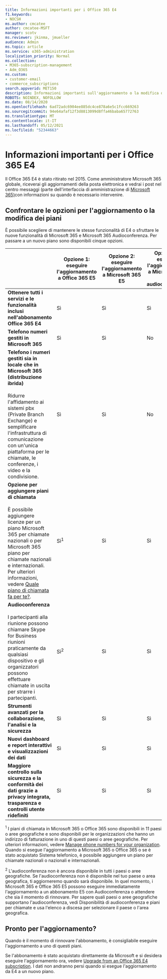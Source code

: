 ```yaml
---
title: Informazioni importanti per i Office 365 E4
f1.keywords:
- NOCSH
ms.author: cmcatee
author: cmcatee-MSFT
manager: scotv
ms.reviewer: jkinma, jmueller
audience: Admin
ms.topic: article
ms.service: o365-administration
localization_priority: Normal
ms.collection:
- M365-subscription-management
- Adm_O365
ms.custom:
- customer-email
- commerce_subscriptions
search.appverid: MET150
description: Informazioni importanti sull'aggiornamento o la modifica dei piani per i clienti con un Office 365 E4.
ROBOTS: NOINDEX, NOFOLLOW
ms.date: 08/14/2020
ms.openlocfilehash: 6ad72adc6904ee885dc4ce878a6e5c1fcc669263
ms.sourcegitcommit: 94e64afaf12f3d8813099d8ffa46baba65772763
ms.translationtype: MT
ms.contentlocale: it-IT
ms.lasthandoff: 05/12/2021
ms.locfileid: "52344663"
---
```

# <a name="important-information-for-office-365-e4-customers"></a>Informazioni importanti per i Office 365 E4

Il Office 365 E4 è stato ritirato nel 2015. Come amministratore Microsoft 365 globale, riceverai gli aggiornamenti della posta elettronica e vedrai i post nel centro messaggi (parte dell'interfaccia di amministrazione di [Microsoft 365)](https://go.microsoft.com/fwlink/p/?linkid=2024339)con informazioni su quando è necessario intervenire.

## <a name="compare-your-options-for-upgrading-or-changing-plans"></a>Confrontare le opzioni per l'aggiornamento o la modifica dei piani

È possibile scegliere di mantenere le stesse funzionalità di E4 o sfruttare le nuove funzionalità di Microsoft 365 e Microsoft 365 Audioconferenza. Per passare a un nuovo piano sono disponibili cinque opzioni.

|  | Opzione 1: eseguire l'aggiornamento a Office 365 E5 | Opzione 2: eseguire l'aggiornamento a Microsoft 365 E5 | Opzione 3: eseguire l'aggiornamento a Microsoft 365 E5 audioconferenza | Opzione 4: passare a Office 365 E3 | Opzione 5: passare a Microsoft 365 E3 |
|-|-|-|-|-|-|
| **Ottenere tutti i servizi e le funzionalità inclusi nell'abbonamento Office 365 E4** | Sì | Sì | Sì | No | No |
| **Telefono numeri gestiti in Microsoft 365** | Sì | Sì | No | No | No |
| **Telefono i numeri gestiti sia in locale che in Microsoft 365 (distribuzione ibrida)**<br/><br/>Ridurre l'affidamento ai sistemi pbx (Private Branch Exchange) e semplificare l'infrastruttura di comunicazione con un'unica piattaforma per le chiamate, le conferenze, i video e la condivisione. | Sì | Sì | No | No | No |
| **Opzione per aggiungere piani di chiamata**<br/><br/>È possibile aggiungere licenze per un piano Microsoft 365 per chiamate nazionali o per Microsoft 365 piano per chiamate nazionali e internazionali. Per ulteriori informazioni, vedere [Quale piano di chiamata fa per te?](/MicrosoftTeams/calling-plan-landing-page). | Sì<sup>1</sup> | Sì | Sì | Sì | Sì |
| **Audioconferenza**<br/><br/>I partecipanti alla riunione possono chiamare Skype for Business riunioni praticamente da qualsiasi dispositivo e gli organizzatori possono effettuare chiamate in uscita per strarre i partecipanti. | Sì<sup>2</sup> | Sì | Sì | No | No |
| **Strumenti avanzati per la collaborazione, l'analisi e la sicurezza** | Sì | Sì | Sì | No | No |
| **Nuovi dashboard e report interattivi e visualizzazioni dei dati** | Sì | Sì | Sì | No | No |
| **Maggiore controllo sulla sicurezza e la conformità dei dati grazie a privacy integrata, trasparenza e controlli utente ridefiniti** | Sì | Sì | Sì | No | Sì |

<sup>1</sup> I piani di chiamata in Microsoft 365 o Office 365 sono disponibili in 11 paesi o aree geografiche e sono disponibili per le organizzazioni che hanno un indirizzo di fatturazione in uno di questi paesi o aree geografiche. Per ulteriori informazioni, vedere [Manage phone numbers for your organization](/microsoftteams/manage-phone-numbers-for-your-organization/manage-phone-numbers-for-your-organization). Quando si esegue l'aggiornamento a Microsoft 365 o Office 365 o se è stato acquistato Sistema telefonico, è possibile aggiungere un piano per chiamate nazionali o nazionali e internazionali.

<sup>2</sup> L'audioconferenza non è ancora disponibile in tutti i paesi o aree geografiche. Se l'audioconferenza non è disponibile nel tuo paese o area geografica, ti aggiorneremo quando sarà disponibile. In quel momento, i Microsoft 365 e Office 365 E5 possono eseguire immediatamente l'aggiornamento a un abbonamento E5 con Audioconferenza o attendere che sia il momento di rinnovare. Per sapere quali paesi o aree [](/microsoftteams/country-and-region-availability-for-audio-conferencing-and-calling-plans/country-and-region-availability-for-audio-conferencing-and-calling-plans) geografiche supportano l'audioconferenza, vedi Disponibilità di audioconferenza e piani per chiamate e usa l'elenco a discesa per selezionare il paese o l'area geografica.

## <a name="ready-to-upgrade"></a>Pronto per l'aggiornamento?

Quando è il momento di rinnovare l'abbonamento, è consigliabile eseguire l'aggiornamento a uno di questi piani.

Se l'abbonamento è stato acquistato direttamente da Microsoft e si desidera eseguire l'aggiornamento ora, vedere [Upgrade from an Office 365 E4 subscription](upgrade-Office-365-E4.md). I dati non andranno persi quando si esegue l'aggiornamento da E4 a un nuovo piano.
